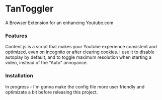 # TanToggler
A Browser Extension for an enhancing Youtube.com

### Features
Content.js is a script that makes your Youtube experience consistent and optimized, even on incognito or after clearing cookies.
I use it to disable autoplay by default, and to toggle maximum resolution when starting a video, instead of the "Auto" annoyance.

### Installation
In progress - I'm gonna make the config file more user friendly and optimizate a bit before releasing this project.
